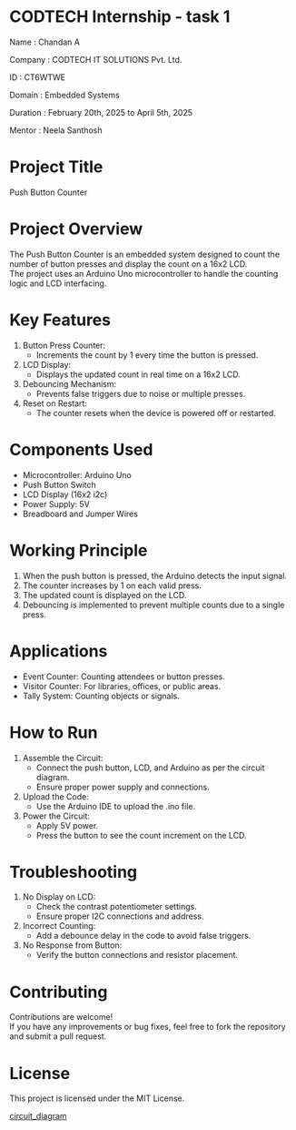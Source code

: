 # CODTECH Internship - task 1

Name : Chandan A

Company : CODTECH IT SOLUTIONS Pvt. Ltd.

ID : CT6WTWE

Domain : Embedded Systems

Duration : February 20th, 2025 to April 5th, 2025

Mentor : Neela Santhosh

# Project Title
Push Button Counter

# Project Overview
The Push Button Counter is an embedded system designed to count the number of button presses and display the count on a 16x2 LCD.  
The project uses an Arduino Uno microcontroller to handle the counting logic and LCD interfacing.  

# Key Features
1. Button Press Counter:  
   - Increments the count by 1 every time the button is pressed.  
2. LCD Display:  
   - Displays the updated count in real time on a 16x2 LCD.  
3. Debouncing Mechanism:  
   - Prevents false triggers due to noise or multiple presses.  
4. Reset on Restart:  
   - The counter resets when the device is powered off or restarted.  

# Components Used
- Microcontroller: Arduino Uno  
- Push Button Switch  
- LCD Display (16x2 i2c)  
- Power Supply: 5V  
- Breadboard and Jumper Wires  

# Working Principle
1. When the push button is pressed, the Arduino detects the input signal.  
2. The counter increases by 1 on each valid press.  
3. The updated count is displayed on the LCD.  
4. Debouncing is implemented to prevent multiple counts due to a single press.  

# Applications
- Event Counter: Counting attendees or button presses.  
- Visitor Counter: For libraries, offices, or public areas.  
- Tally System: Counting objects or signals.  

# How to Run
1. Assemble the Circuit:  
   - Connect the push button, LCD, and Arduino as per the circuit diagram.  
   - Ensure proper power supply and connections.  
2. Upload the Code:  
   - Use the Arduino IDE to upload the .ino file.  
3. Power the Circuit:  
   - Apply 5V power.  
   - Press the button to see the count increment on the LCD. 

# Troubleshooting
1. No Display on LCD:  
   - Check the contrast potentiometer settings.  
   - Ensure proper I2C connections and address.  
2. Incorrect Counting:  
   - Add a debounce delay in the code to avoid false triggers.  
3. No Response from Button:  
   - Verify the button connections and resistor placement.  

# Contributing
Contributions are welcome!  
If you have any improvements or bug fixes, feel free to fork the repository and submit a pull request.  

# License
This project is licensed under the MIT License.

[circuit_diagram ](https://github.com/user-attachments/assets/4474bc4e-a0d7-4e07-bfea-95759a51fe42)

